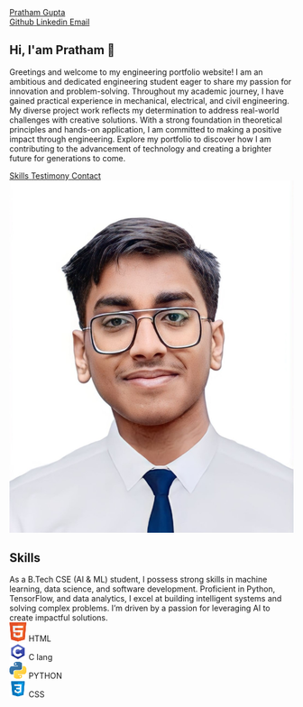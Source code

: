 <!DOCTYPE html>
<html lang="en">
<head>
    <meta charset="UTF-8">
    <meta name="viewport" content="width=device-width, initial-scale=1.0">
    <link rel="preconnect" href="https://fonts.googleapis.com">
    <link rel="preconnect" href="https://fonts.gstatic.com" crossorigin>
    <link href="https://fonts.googleapis.com/css2?family=Poppins:wght@400;600&display=swap" rel="stylesheet">
    <link rel="stylesheet" href="https://cdnjs.cloudflare.com/ajax/libs/font-awesome/6.6.0/css/all.min.css" integrity="sha512-Kc323vGBEqzTmouAECnVceyQqyqdsSiqLQISBL29aUW4U/M7pSPA/gEUZQqv1cwx4OnYxTxve5UMg5GT6L4JJg==" crossorigin="anonymous" referrerpolicy="no-referrer" />
    <link rel="stylesheet" type="text/css" href="https://github.com/Pratham-stack-coder/My-Portfolio/blob/main/styles.css">
    <title>Pratham Gupta</title>
</head>
<body>
    <!--NAVBAR-->
    <nav>
        <div class="left">
            <a href="/">Pratham Gupta</a>
        </div>
        <div class="right">
            <a href="http://github.com" target="_blank" rel="nopenernoreferrer">
                <i class="fa-brands fa-github"></i>
                <span>Github</span>
            </a>
            <a href="http://linkedin.com" target="_blank" rel="nopenernoreferrer">
                <i class="fa-brands fa-linkedin"></i>
                <span>Linkedin</span>
            </a>
            <a href="mailto:prathamgupta0070@gmail.com">
                <i class="fa-solid fa-envelope"></i>
                <span>Email</span>
            </a>
        </div>
    </nav>
    <main>
        <!--SECTION 1: Hero-->
        <section class="hero-section">
            <div class="text">
                <h2>Hi, I'am Pratham 👋</h2>
                <p>Greetings and welcome to my engineering portfolio website! I am an ambitious and dedicated engineering student eager to share my passion for innovation and problem-solving. Throughout my academic journey, I have gained practical experience in mechanical, electrical, and civil engineering. My diverse project work reflects my determination to address real-world challenges with creative solutions. With a strong foundation in theoretical principles and hands-on application, I am committed to making a positive impact through engineering. Explore my portfolio to discover how I am contributing to the advancement of technology and creating a brighter future for generations to come.</p>
                 <div class="links">
                    <a href="#skills">
                        <i class="fa-solid fa-code"></i>
                        <span>Skills</span>
                    </a>
                    <a href="#testimony">
                        <i class="fa-solid fa-pen"></i>
                        <span>Testimony</span>
                    </a>
                    <a href="#contact">
                        <i class="fa-solid fa-envelope"></i>
                        <span>Contact</span>
                    </a>
                </div>
            </div>
            <div class="headshot">
                <img src="Screenshot_2024-06-03-17-47-37-11_6012fa4d4ddec268fc5c7112cbb265e7.jpg" alt="Pratham Gupta Headshot">
            </div>
        </section>
        <!--SECTION 2: Skills-->
        <section id="skills" class="skills-section">
            <h2>Skills</h2>
            <div class="text">
              As a B.Tech CSE (AI & ML) student, I possess strong skills in machine learning, data science, and software development. Proficient in Python, TensorFlow, and data analytics, I excel at building intelligent systems and solving complex problems. I’m driven by a passion for leveraging AI to create impactful solutions.</div>
              <div class="cells">
                <div class="cell">
                    <img src="pngegg (4).png" alt="html logo">
                    <span>HTML</span>
                </div>
                <div class="cell">
                    <img src="pngegg (6).png" alt="C Lang logo">
                    <span>C lang</span>
                </div>
                <div class="cell">
                    <img src="pngegg (5).png" alt="PYTHON logo">
                    <span>PYTHON</span>
                </div>
                <div class="cell">
                    <img src="pngegg (3).png" alt="CSS logo">
                    <span>CSS</span>
                </div>
              </div>
        </section>
        <!--SECTION 3: Testimony-->
        <section id="testimony"></section>
        <!--SECTION 4: Contact-->
        <section id="contact"></section>
    </main>
</body>
</html>
